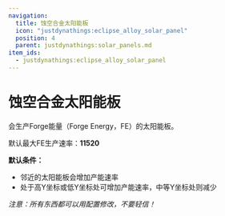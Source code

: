 ```yaml
---
navigation:
  title: 蚀空合金太阳能板
  icon: "justdynathings:eclipse_alloy_solar_panel"
  position: 4
  parent: justdynathings:solar_panels.md
item_ids:
  - justdynathings:eclipse_alloy_solar_panel
---
```


# 蚀空合金太阳能板

会生产Forge能量（Forge Energy，FE）的太阳能板。

默认最大FE生产速率：**11520**

**默认条件：**

- 邻近的太阳能板会增加产能速率
- 处于高Y坐标或低Y坐标处可增加产能速率，中等Y坐标处则减少

<BlockImage id="justdynathings:eclipse_alloy_solar_panel" scale="4.0"/>

<Recipe id="justdynathings:eclipse_alloy_solar_panel" />

*注意：所有东西都可以用配置修改，不要轻信！*

